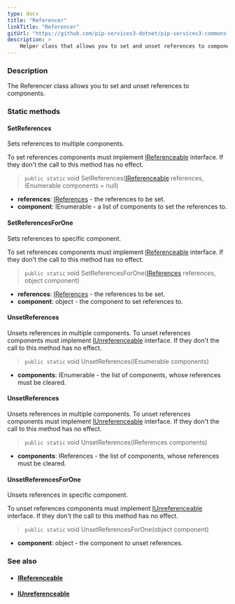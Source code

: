 ```yaml
---
type: docs
title: "Referencer"
linkTitle: "Referencer"
gitUrl: "https://github.com/pip-services3-dotnet/pip-services3-commons-dotnet"
description: >
    Helper class that allows you to set and unset references to components.
---
```


### Description

The Referencer class allows you to set and unset references to components.

### Static methods

#### SetReferences
Sets references to multiple components.

To set references components must implement [IReferenceable](../ireferenceable) interface.
If they don't the call to this method has no effect.

> `public static` void SetReferences([IReferenceable](../ireferenceable) references, IEnumerable components = null)

- **references**: [IReferences](../ireferences) - the references to be set.
- **component**: IEnumerable - a list of components to set the references to.

#### SetReferencesForOne
Sets references to specific component.

To set references components must implement [IReferenceable](../ireferenceable) interface.
If they don't the call to this method has no effect.

> `public static` void SetReferencesForOne([IReferences](../ireferences) references, object component)

- **references**: [IReferences](../ireferences) - the references to be set.
- **component**: object - the component to set references to.

#### UnsetReferences
Unsets references in multiple components.
To unset references components must implement [IUnreferenceable](../iunreferenceable) interface.
If they don't the call to this method has no effect.

> `public static` void UnsetReferences(IEnumerable components) 

- **components**: IEnumerable - the list of components, whose references must be cleared.

#### UnsetReferences
Unsets references in multiple components.
To unset references components must implement [IUnreferenceable](../iunreferenceable) interface.
If they don't the call to this method has no effect.

> `public static` void UnsetReferences(IReferences components) 

- **components**: IReferences - the list of components, whose references must be cleared.

#### UnsetReferencesForOne
Unsets references in specific component.

To unset references components must implement [IUnreferenceable](../iunreferenceable) interface.
If they don't the call to this method has no effect.

> `public static` void UnsetReferencesForOne(object component) 

- **component**: object - the component to unset references.


### See also
- #### [IReferenceable](../ireferenceable)
- #### [IUnreferenceable](../iunreferenceable)
